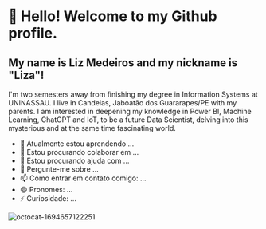 # 👋 Hello! Welcome to my Github profile.
## My name is Liz Medeiros and my nickname is "Liza"!

 I'm two semesters away from finishing my degree in Information Systems at UNINASSAU. 
 I live in Candeias, Jaboatão dos Guararapes/PE with my parents.
 I am interested in deepening my knowledge in Power BI, Machine Learning, ChatGPT and IoT,
 to be a future Data Scientist, delving into this mysterious and at the same time fascinating world.


- 🌱 Atualmente estou aprendendo ...
- 👯 Estou procurando colaborar em ...
- 🤔 Estou procurando ajuda com ...
- 💬 Pergunte-me sobre ...
- 📫 Como entrar em contato comigo: ...
- 😄 Pronomes: ...
- ⚡ Curiosidade: ...

![octocat-1694657122251](https://github.com/data1991/data1991/assets/144493849/a2800826-a4fb-4ef2-93f2-789484ac4721)





